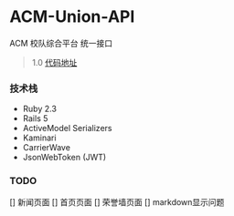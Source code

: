 # ACM-Union-API

ACM 校队综合平台 统一接口
> 1.0 [代码地址](https://github.com/Raynxxx/CUIT-ACM-Website)

### 技术栈
* Ruby 2.3
* Rails 5
* ActiveModel Serializers
* Kaminari
* CarrierWave
* JsonWebToken (JWT)

### TODO
[] 新闻页面
[] 首页页面
[] 荣誉墙页面
[] markdown显示问题